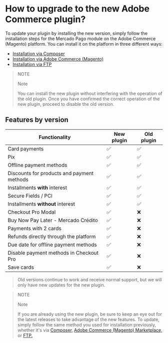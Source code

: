 # How to upgrade to the new Adobe Commerce plugin?

To update your plugin by installing the new version, simply follow the installation steps for the Mercado Pago module on the Adobe Commerce (Magento) platform. You can install it on the platform in three different ways:

 * [Installation via Composer](https://www.mercadopago.com.br/developers/en/docs/adobe-commerce/installation/composer)
 * [Installation via Adobe Commerce (Magento)](https://www.mercadopago.com.br/developers/en/docs/adobe-commerce/installation/magento-marketplace)
 * [Installation via FTP](https://www.mercadopago.com.br/developers/en/docs/adobe-commerce/installation/ftp)

> NOTE
>
> Note
>
> You can install the new plugin without interfering with the operation of the old plugin. Once you have confirmed the correct operation of the new plugin, proceed to disable the old version.

## Features by version
| Functionality                               | New plugin | Old plugin |
|--------------------------------------------|------------|------------|
| Card payments                               | ✅          | ✅          |
| Pix                                        | ✅          | ✅          |
| Offline payment methods                     | ✅          | ✅          |
| Discounts for products and payment methods | ✅          | ✅          |
| Installments **with** interest              | ✅          | ✅          |
| Secure Fields / PCI                        | ✅          | ✅          |
| Installments **without** interest          | ✅          | ✅          |
| Checkout Pro Modal                         | ✅          | ❌          |
| Buy Now Pay Later - Mercado Crédito        | ✅          | ❌          |
| Payments with 2 cards                      | ✅          | ❌          |
| Refunds directly through the platform      | ✅          | ❌          |
| Due date for offline payment methods       | ✅          | ❌          |
| Disable payment methods in Checkout Pro    | ✅          | ❌          |
| Save cards                                 | ✅          | ❌          |

> Old versions continue to work and receive normal support, but we will only have new updates for the new plugin.

> NOTE
>
> Note
>
> If you are already using the new plugin, be sure to keep an eye out for the latest releases to take advantage of the new features. To update, simply follow the same method you used for installation previously, whether it's via [Composer,](/developers/en/docs/adobe-commerce/installation/composer) [Adobe Commerce (Magento) Marketplace,](/developers/en/docs/adobe-commerce/installation/magento-marketplace) or [FTP.](/developers/en/docs/adobe-commerce/installation/ftp)